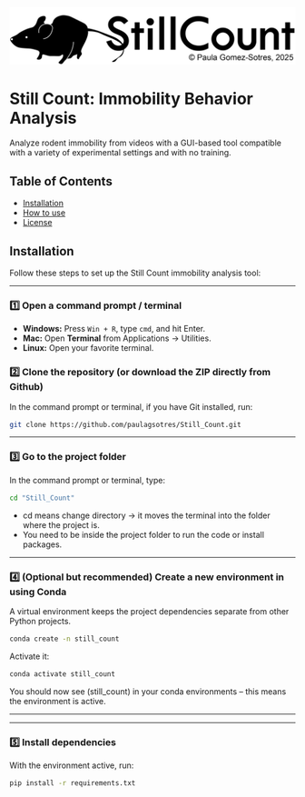 ![Still Count Logo](https://raw.githubusercontent.com/paulagsotres/Still_Count/master/Still_count_logo.png)
# Still Count: Immobility Behavior Analysis
Analyze rodent immobility from videos with a GUI-based tool compatible with a variety of experimental settings and with no training.
## Table of Contents
- [Installation](#installation)
- [How to use](#howto)
- [License](#license)
  
## Installation

Follow these steps to set up the Still Count immobility analysis tool:

---

### 1️⃣ Open a command prompt / terminal

- **Windows:** Press `Win + R`, type `cmd`, and hit Enter.  
- **Mac:** Open **Terminal** from Applications → Utilities.  
- **Linux:** Open your favorite terminal.

### 2️⃣ Clone the repository (or download the ZIP directly from Github)

In the command prompt or terminal, if you have Git installed, run:

```bash
git clone https://github.com/paulagsotres/Still_Count.git
```

---

### 3️⃣ Go to the project folder

In the command prompt or terminal, type:

```bash
cd "Still_Count"
````

- cd means change directory → it moves the terminal into the folder where the project is.
- You need to be inside the project folder to run the code or install packages.

---

### 4️⃣ (Optional but recommended) Create a new environment in using Conda

A virtual environment keeps the project dependencies separate from other Python projects.
```bash
conda create -n still_count
```
Activate it:
```bash
conda activate still_count
```
You should now see (still_count) in your conda environments – this means the environment is active.

---
---

### 5️⃣ Install dependencies

With the environment active, run:
``` bash
pip install -r requirements.txt
```

